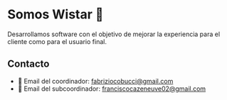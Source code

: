 # Somos Wistar 🌟
Desarrollamos software con el objetivo de mejorar la experiencia para el cliente como para el usuario final.
## Contacto
- 📧 Email del coordinador: fabriziocobucci@gmail.com
- 📧 Email del subcoordinador: franciscocazeneuve02@gmail.com
